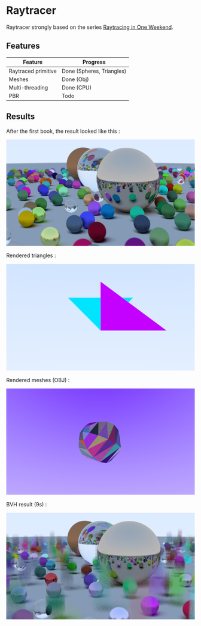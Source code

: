 # Raytracer

 Raytracer strongly based on the series 
 [Raytracing in One Weekend](https://raytracing.github.io/books/RayTracingInOneWeekend.html).

## Features 

| Feature                          | Progress                  |
|----------------------------------|---------------------------|
| Raytraced primitive              | Done (Spheres, Triangles) |
| Meshes                           | Done (Obj)                |
| Multi-threading                  | Done (CPU)                |
| PBR                              | Todo                      |

## Results

After the first book, the result looked like this :

![](outputs/w-e1stResult.png)


Rendered triangles :

![](outputs/triangles.png)


Rendered meshes (OBJ) :

![](outputs/meshLoader.png)

BVH result (9s) :

![](outputs/BVHResult.png)
